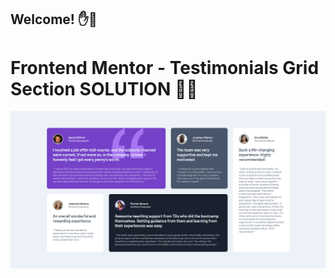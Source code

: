 ## Welcome! ✋🤖

# Frontend Mentor - Testimonials Grid Section SOLUTION 🚀💯

![Design preview for the Testimonials grid section coding challenge](./design/solution.PNG)


